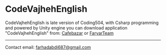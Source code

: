 # CodeVajhehEnglish

 CodeVajhehEnglish is late version of Coding504, with Csharp programming and powered by Unity  engine
 you can download application "CodeVajhehEnglish" from:
 [Cafebazar](https://cafebazaar.ir/app/ir.FaryarTeam.CodeVajhehEnglish)
 or
 [FaryarTeam](http://faryarteam.ir/Download/1399/CodeVajhehEnglish.apk)
 
 ---------------------
 Contact email: farhadabdi687@gmail.com
